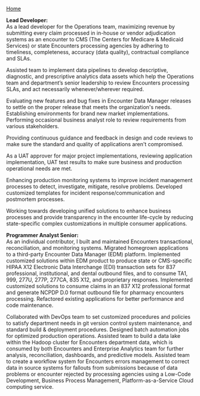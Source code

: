 [Home](https://pmangalapally.github.io/)

**Lead Developer:**  
As a lead developer for the Operations team, maximizing revenue by submitting every claim processed in in-house or vendor adjudication systems as an encounter to CMS (The Centers for Medicare & Medicaid Services) or state Encounters processing agencies by adhering to timeliness, completeness, accuracy (data quality), contractual compliance and SLAs.

Assisted team to implement data pipelines to develop descriptive, diagnostic, and prescriptive analytics data assets which help the Operations team and department’s senior leadership to review Encounters processing SLAs, and act necessarily whenever/wherever required.
 
Evaluating new features and bug fixes in Encounter Data Manager releases to settle on the proper release that meets the organization's needs. Establishing environments for brand new market implementations. Performing occasional business analyst role to review requirements from various stakeholders.
 
Providing continuous guidance and feedback in design and code reviews to make sure the standard and quality of applications aren't compromised.
 
As a UAT approver for major project implementations, reviewing application implementation, UAT test results to make sure business and production operational needs are met.

Enhancing production monitoring systems to improve incident management processes to detect, investigate, mitigate, resolve problems. Developed customized templates for incident response/communication and postmortem processes.

Working towards developing unified solutions to enhance business processes and provide transparency in the encounter life-cycle by reducing state-specific complex customizations in multiple consumer applications.  

**Programmer Analyst Senior:**  
As an individual contributor, I built and maintained Encounters transactional, reconciliation, and monitoring systems. Migrated homegrown applications to a third-party Encounter Data Manager (EDM) platform. Implemented customized solutions within EDM product to produce state or CMS-specific HIPAA X12 Electronic Data Interchange (EDI) transaction sets for 837 professional, institutional, and dental outbound files, and to consume TA1, 999, 277U, 277P, 277CA, 835 X12, and proprietary responses. Implemented customized solutions to consume claims in an 837 X12 professional format and generate NCPDP D.0 format outbound file for pharmacy encounters processing. Refactored existing applications for better performance and code maintenance.
 
Collaborated with DevOps team to set customized procedures and policies to satisfy department needs in git version control system maintenance, and standard build & deployment procedures. Designed batch automation jobs for optimized production operations. Assisted team to build a data lake within the Hadoop cluster for Encounters department data, which is consumed by both Encounters and Enterprise Analytics team for further analysis, reconciliation, dashboards, and predictive models. Assisted team to create a workflow system for Encounters errors management to correct data in source systems for fallouts from submissions because of data problems or encounter rejected by processing agencies using a Low-Code Development, Business Process Management, Platform-as-a-Service Cloud computing service.  
